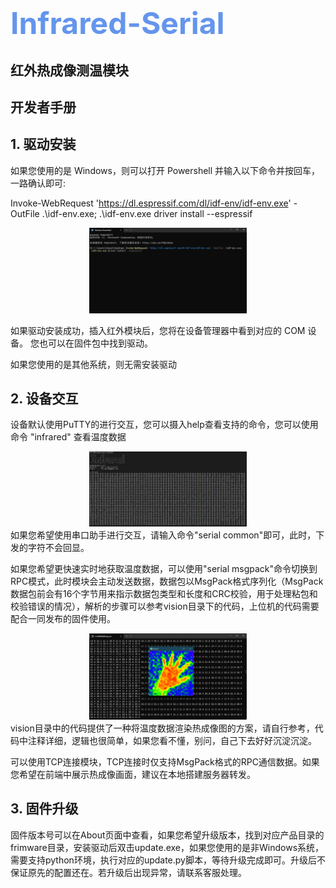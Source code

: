 <font size=7><font color=CornflowerBlue>Infrared-Serial</font></h1></font>
==========================================================================

红外热成像测温模块
-------------------------------------------------------
开发者手册
------------


## 1. 驱动安装
如果您使用的是 Windows，则可以打开 Powershell 并输入以下命令并按回车，一路确认即可:<div>Invoke-WebRequest 'https://dl.espressif.com/dl/idf-env/idf-env.exe' -OutFile .\idf-env.exe; .\idf-env.exe driver install --espressif</div>
<div align=center><img src="./assets/20241102185723.png" width="50%" height="50%" ></div>

如果驱动安装成功，插入红外模块后，您将在设备管理器中看到对应的 COM 设备。
您也可以在固件包中找到驱动。

如果您使用的是其他系统，则无需安装驱动

## 2. 设备交互
设备默认使用PuTTY的进行交互，您可以摄入help查看支持的命令，您可以使用命令 "infrared" 查看温度数据
<div align=center><img src="./assets/20241102190357.png" width="50%" height="50%" ></div>
如果您希望使用串口助手进行交互，请输入命令"serial common"即可，此时，下发的字符不会回显。

如果您希望更快速实时地获取温度数据，可以使用"serial msgpack"命令切换到RPC模式，此时模块会主动发送数据，数据包以MsgPack格式序列化（MsgPack数据包前会有16个字节用来指示数据包类型和长度和CRC校验，用于处理粘包和校验错误的情况），解析的步骤可以参考vision目录下的代码，上位机的代码需要配合一同发布的固件使用。

<div align=center><img src="./assets/20241102191117.png" width="50%" height="50%" ></div>
vision目录中的代码提供了一种将温度数据渲染热成像图的方案，请自行参考，代码中注释详细，逻辑也很简单，如果您看不懂，别问，自己下去好好沉淀沉淀。

可以使用TCP连接模块，TCP连接时仅支持MsgPack格式的RPC通信数据。如果您希望在前端中展示热成像画面，建议在本地搭建服务器转发。

## 3. 固件升级
固件版本号可以在About页面中查看，如果您希望升级版本，找到对应产品目录的frimware目录，安装驱动后双击update.exe，如果您使用的是非Windows系统，需要支持python环境，执行对应的update.py脚本，等待升级完成即可。升级后不保证原先的配置还在。若升级后出现异常，请联系客服处理。
